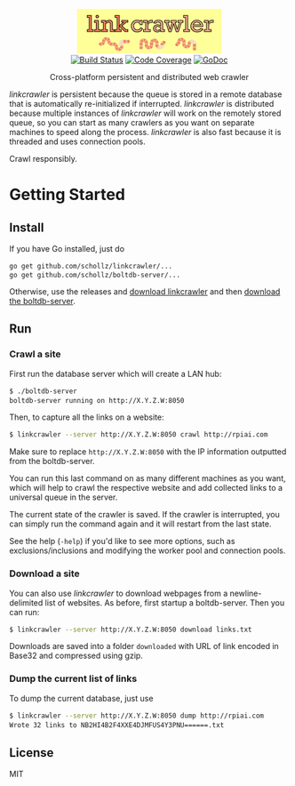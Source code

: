
<p align="center">
<img
    src="logo.png"
    width="260" height="80" border="0" alt="linkcrawler">
<br>
<a href="https://travis-ci.org/schollz/linkcrawler"><img src="https://img.shields.io/travis/schollz/linkcrawler.svg?style=flat-square" alt="Build Status"></a>
<a href="http://gocover.io/github.com/schollz/linkcrawler/lib"><img src="https://img.shields.io/badge/coverage-76%25-yellow.svg?style=flat-square" alt="Code Coverage"></a>
<a href="https://godoc.org/github.com/schollz/linkcrawler/lib"><img src="https://img.shields.io/badge/api-reference-blue.svg?style=flat-square" alt="GoDoc"></a>
</p>

<p align="center">Cross-platform persistent and distributed web crawler</a></p>

*linkcrawler* is persistent because the queue is stored in a remote database that is automatically re-initialized if interrupted. *linkcrawler* is distributed because multiple instances of *linkcrawler* will work on the remotely stored queue, so you can start as many crawlers as you want on separate machines to speed along the process. *linkcrawler* is also fast because it is threaded and uses connection pools.

Crawl responsibly.

Getting Started
===============

## Install

If you have Go installed, just do
```
go get github.com/schollz/linkcrawler/...
go get github.com/schollz/boltdb-server/...
```

Otherwise, use the releases and [download linkcrawler](https://github.com/schollz/linkcrawler/releases/latest) and then [download the boltdb-server](https://github.com/schollz/boltdb-server/releases/latest).


## Run

### Crawl a site

First run the database server which will create a LAN hub:

```sh
$ ./boltdb-server
boltdb-server running on http://X.Y.Z.W:8050
```

Then, to capture all the links on a website:

```sh
$ linkcrawler --server http://X.Y.Z.W:8050 crawl http://rpiai.com
```


Make sure to replace `http://X.Y.Z.W:8050` with the IP information outputted from the boltdb-server.

You can run this last command on as many different machines as you want, which will help to crawl the respective website and add collected links to a universal queue in the server.

The current state of the crawler is saved. If the crawler is interrupted, you can simply run the command again and it will restart from the last state.

See the help (`-help`) if you'd like to see more options, such as exclusions/inclusions and modifying the worker pool and connection pools.


### Download a site

You can also use *linkcrawler* to download webpages from a newline-delimited list of websites. As before, first startup a boltdb-server.  Then you can run:

```bash
$ linkcrawler --server http://X.Y.Z.W:8050 download links.txt
```

Downloads are saved into a folder `downloaded` with URL of link encoded in Base32 and compressed using gzip.

### Dump the current list of links

To dump the current database, just use

```bash
$ linkcrawler --server http://X.Y.Z.W:8050 dump http://rpiai.com
Wrote 32 links to NB2HI4B2F4XXE4DJMFUS4Y3PNU======.txt
```

## License

MIT
